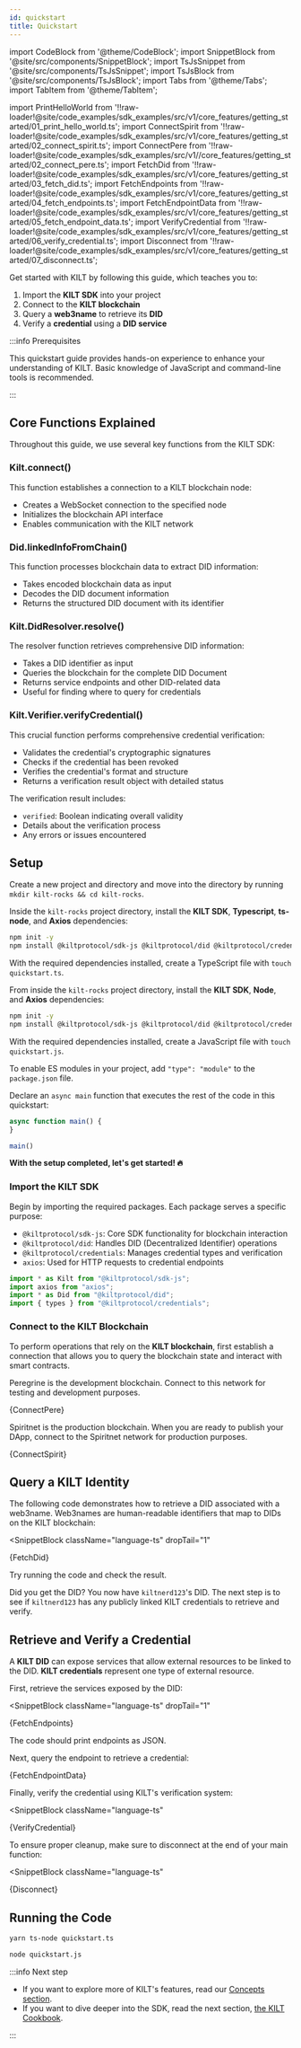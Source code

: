 ```yaml
---
id: quickstart
title: Quickstart
---
```


import CodeBlock from '@theme/CodeBlock';
import SnippetBlock from '@site/src/components/SnippetBlock';
import TsJsSnippet from '@site/src/components/TsJsSnippet';
import TsJsBlock from '@site/src/components/TsJsBlock';
import Tabs from '@theme/Tabs';
import TabItem from '@theme/TabItem';

import PrintHelloWorld from '!!raw-loader!@site/code_examples/sdk_examples/src/v1/core_features/getting_started/01_print_hello_world.ts';
import ConnectSpirit from '!!raw-loader!@site/code_examples/sdk_examples/src/v1/core_features/getting_started/02_connect_spirit.ts';
import ConnectPere from '!!raw-loader!@site/code_examples/sdk_examples/src/v1//core_features/getting_started/02_connect_pere.ts';
import FetchDid from '!!raw-loader!@site/code_examples/sdk_examples/src/v1/core_features/getting_started/03_fetch_did.ts';
import FetchEndpoints from '!!raw-loader!@site/code_examples/sdk_examples/src/v1/core_features/getting_started/04_fetch_endpoints.ts';
import FetchEndpointData from '!!raw-loader!@site/code_examples/sdk_examples/src/v1/core_features/getting_started/05_fetch_endpoint_data.ts';
import VerifyCredential from '!!raw-loader!@site/code_examples/sdk_examples/src/v1/core_features/getting_started/06_verify_credential.ts';
import Disconnect from '!!raw-loader!@site/code_examples/sdk_examples/src/v1/core_features/getting_started/07_disconnect.ts';

Get started with KILT by following this guide, which teaches you to:

1. Import the **KILT SDK** into your project
2. Connect to the **KILT blockchain**
3. Query a **web3name** to retrieve its **DID**
4. Verify a **credential** using a **DID service**

:::info Prerequisites

This quickstart guide provides hands-on experience to enhance your understanding of KILT.
Basic knowledge of JavaScript and command-line tools is recommended.

:::

## Core Functions Explained

Throughout this guide, we use several key functions from the KILT SDK:

### Kilt.connect()
This function establishes a connection to a KILT blockchain node:
- Creates a WebSocket connection to the specified node
- Initializes the blockchain API interface
- Enables communication with the KILT network

### Did.linkedInfoFromChain()
This function processes blockchain data to extract DID information:
- Takes encoded blockchain data as input
- Decodes the DID document information
- Returns the structured DID document with its identifier

### Kilt.DidResolver.resolve()
The resolver function retrieves comprehensive DID information:
- Takes a DID identifier as input
- Queries the blockchain for the complete DID Document
- Returns service endpoints and other DID-related data
- Useful for finding where to query for credentials

### Kilt.Verifier.verifyCredential()
This crucial function performs comprehensive credential verification:
- Validates the credential's cryptographic signatures
- Checks if the credential has been revoked
- Verifies the credential's format and structure
- Returns a verification result object with detailed status

The verification result includes:
- `verified`: Boolean indicating overall validity
- Details about the verification process
- Any errors or issues encountered

## Setup

Create a new project and directory and move into the directory by running `mkdir kilt-rocks && cd kilt-rocks`.

<Tabs groupId="ts-js-choice">
  <TabItem value='ts' label='Typescript' default>

Inside the `kilt-rocks` project directory, install the **KILT SDK**, **Typescript**, **ts-node**, and **Axios** dependencies:

```bash npm2yarn
npm init -y
npm install @kiltprotocol/sdk-js @kiltprotocol/did @kiltprotocol/credentials ts-node typescript axios
```

With the required dependencies installed, create a TypeScript file with `touch quickstart.ts`.

  </TabItem>
  <TabItem value='js' label='Javascript'>

From inside the `kilt-rocks` project directory, install the **KILT SDK**, **Node**, and **Axios** dependencies:

```bash npm2yarn
npm init -y
npm install @kiltprotocol/sdk-js @kiltprotocol/did @kiltprotocol/credentials node axios
```

With the required dependencies installed, create a JavaScript file with `touch quickstart.js`.

To enable ES modules in your project, add `"type": "module"` to the `package.json` file.

  </TabItem>
</Tabs>

Declare an `async main` function that executes the rest of the code in this quickstart:

```js
async function main() {
}

main()
```

**With the setup completed, let's get started! 🔥**

### Import the KILT SDK

Begin by importing the required packages. Each package serves a specific purpose:
- `@kiltprotocol/sdk-js`: Core SDK functionality for blockchain interaction
- `@kiltprotocol/did`: Handles DID (Decentralized Identifier) operations
- `@kiltprotocol/credentials`: Manages credential types and verification
- `axios`: Used for HTTP requests to credential endpoints

```js
import * as Kilt from "@kiltprotocol/sdk-js";
import axios from "axios";
import * as Did from "@kiltprotocol/did";
import { types } from "@kiltprotocol/credentials";
```

### Connect to the KILT Blockchain

To perform operations that rely on the **KILT blockchain**, first establish a connection that allows you to query the blockchain state and interact with smart contracts.

<Tabs groupId="chain-choice">
  <TabItem value='pere' label='Peregrine (Testnet)' default>
    <p>Peregrine is the development blockchain.
    Connect to this network for testing and development purposes.</p>
    <SnippetBlock
      className="language-ts"
      dropTail="1"
      >
      {ConnectPere}
    </SnippetBlock>
  </TabItem>
  <TabItem value='spirit' label='Spiritnet (Production)'>
    <p>Spiritnet is the production blockchain.
    When you are ready to publish your DApp, connect to the Spiritnet network for production purposes.</p>
    <SnippetBlock
      className="language-ts"
      dropTail="1"
      >
      {ConnectSpirit}
    </SnippetBlock>
  </TabItem>
</Tabs>

## Query a KILT Identity

The following code demonstrates how to retrieve a DID associated with a web3name. Web3names are human-readable identifiers that map to DIDs on the KILT blockchain:

<SnippetBlock
className="language-ts"
dropTail="1"
>
{FetchDid}
</SnippetBlock>

Try running the code and check the result.

Did you get the DID? You now have `kiltnerd123`'s DID. The next step is to see if `kiltnerd123` has any publicly linked KILT credentials to retrieve and verify.

## Retrieve and Verify a Credential

A **KILT DID** can expose services that allow external resources to be linked to the DID. **KILT credentials** represent one type of external resource.

First, retrieve the services exposed by the DID:

<SnippetBlock
className="language-ts"
dropTail="1"
>
{FetchEndpoints}
</SnippetBlock>

The code should print endpoints as JSON.

Next, query the endpoint to retrieve a credential:

<TsJsSnippet dropTail="1">
  {FetchEndpointData}
</TsJsSnippet>

Finally, verify the credential using KILT's verification system:

<SnippetBlock
className="language-ts"
>
{VerifyCredential}
</SnippetBlock>

To ensure proper cleanup, make sure to disconnect at the end of your main function:

<SnippetBlock
className="language-ts"
>
{Disconnect}
</SnippetBlock>

## Running the Code

<Tabs groupId="ts-js-choice">
  <TabItem value='ts' label='Typescript' default>

```bash
yarn ts-node quickstart.ts
```

  </TabItem>
  <TabItem value='js' label='Javascript'>

```bash
node quickstart.js
```

  </TabItem>
</Tabs>

:::info Next step

- If you want to explore more of KILT's features, read our [Concepts section](../../concepts/01_what_is_kilt.md).
- If you want to dive deeper into the SDK, read the next section, [the KILT Cookbook](./02_cookbook/01_dids/01_light_did_creation.md).

:::
